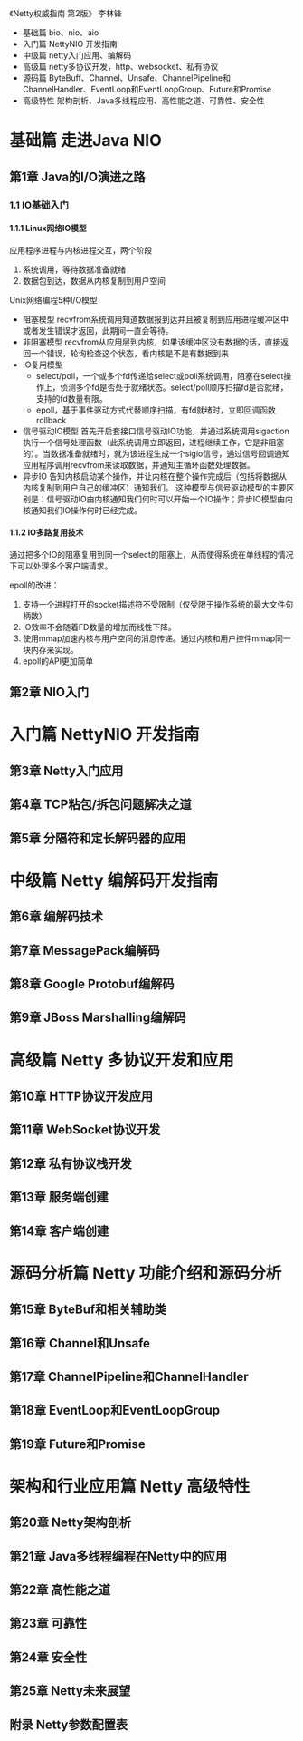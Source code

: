 《Netty权威指南 第2版》 李林锋

* 基础篇 bio、nio、aio
* 入门篇 NettyNIO 开发指南
* 中级篇 netty入门应用、编解码
* 高级篇 netty多协议开发，http、websocket、私有协议
* 源码篇 ByteBuff、Channel、Unsafe、ChannelPipeline和ChannelHandler、EventLoop和EventLoopGroup、Future和Promise
* 高级特性 架构剖析、Java多线程应用、高性能之道、可靠性、安全性

# 基础篇 走进Java NIO

## 第1章 Java的I/O演进之路
### 1.1 IO基础入门
#### 1.1.1 Linux网络IO模型
应用程序进程与内核进程交互，两个阶段
1. 系统调用，等待数据准备就绪
2. 数据包到达，数据从内核复制到用户空间

Unix网络编程5种I/O模型
* 阻塞模型 recvfrom系统调用知道数据报到达并且被复制到应用进程缓冲区中或者发生错误才返回，此期间一直会等待。
* 非阻塞模型 recvfrom从应用层到内核，如果该缓冲区没有数据的话，直接返回一个错误，轮询检查这个状态，看内核是不是有数据到来
* IO复用模型 
  - select/poll，一个或多个fd传递给select或poll系统调用，阻塞在select操作上，侦测多个fd是否处于就绪状态。select/poll顺序扫描fd是否就绪，支持的fd数量有限。
  - epoll，基于事件驱动方式代替顺序扫描，有fd就绪时，立即回调函数rollback
* 信号驱动IO模型 首先开启套接口信号驱动IO功能，并通过系统调用sigaction执行一个信号处理函数（此系统调用立即返回，进程继续工作，它是非阻塞的）。当数据准备就绪时，就为该进程生成一个sigio信号，通过信号回调通知应用程序调用recvfrom来读取数据，并通知主循环函数处理数据。
* 异步IO 告知内核启动某个操作，并让内核在整个操作完成后（包括将数据从内核复制到用户自己的缓冲区）通知我们。
这种模型与信号驱动模型的主要区别是：信号驱动IO由内核通知我们何时可以开始一个IO操作；异步IO模型由内核通知我们IO操作何时已经完成。

#### 1.1.2 IO多路复用技术
通过把多个IO的阻塞复用到同一个select的阻塞上，从而使得系统在单线程的情况下可以处理多个客户端请求。

epoll的改进：
1. 支持一个进程打开的socket描述符不受限制（仅受限于操作系统的最大文件句柄数）
2. IO效率不会随着FD数量的增加而线性下降。
3. 使用mmap加速内核与用户空间的消息传递。通过内核和用户控件mmap同一块内存来实现。
4. epoll的API更加简单

## 第2章 NIO入门

# 入门篇 NettyNIO 开发指南
## 第3章 Netty入门应用
## 第4章 TCP粘包/拆包问题解决之道
## 第5章 分隔符和定长解码器的应用

# 中级篇 Netty 编解码开发指南
## 第6章 编解码技术
## 第7章 MessagePack编解码
## 第8章 Google Protobuf编解码
## 第9章 JBoss Marshalling编解码

# 高级篇 Netty 多协议开发和应用
## 第10章 HTTP协议开发应用
## 第11章 WebSocket协议开发
## 第12章 私有协议栈开发
## 第13章 服务端创建
## 第14章 客户端创建

# 源码分析篇 Netty 功能介绍和源码分析
## 第15章 ByteBuf和相关辅助类
## 第16章 Channel和Unsafe
## 第17章 ChannelPipeline和ChannelHandler
## 第18章 EventLoop和EventLoopGroup
## 第19章 Future和Promise

# 架构和行业应用篇 Netty 高级特性
## 第20章 Netty架构剖析
## 第21章 Java多线程编程在Netty中的应用
## 第22章 高性能之道
## 第23章 可靠性
## 第24章 安全性
## 第25章 Netty未来展望

## 附录 Netty参数配置表
